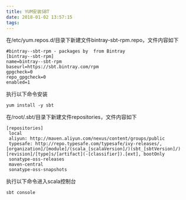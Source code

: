 ```yaml
---
title: YUM安装SBT
date: 2018-01-02 13:57:15
tags:
---
```


在/etc/yum.repos.d/目录下新建文件bintray-sbt-rpm.repo，文件内容如下
```
#bintray--sbt-rpm - packages by  from Bintray
[bintray--sbt-rpm]
name=bintray--sbt-rpm
baseurl=https://sbt.bintray.com/rpm
gpgcheck=0
repo_gpgcheck=0
enabled=1
```
执行以下命令安装
```
yum install -y sbt
```
在/root/.sbt/目录下新建文件repositories，文件内容如下
```
[repositories]
 local
 aliyun: http://maven.aliyun.com/nexus/content/groups/public
 typesafe: http://repo.typesafe.com/typesafe/ivy-releases/, [organization]/[module]/(scala_[scalaVersion]/)(sbt_[sbtVersion]/)[revision]/[type]s/[artifact](-[classifier]).[ext], bootOnly
 sonatype-oss-releases
 maven-central
 sonatype-oss-snapshots
```
执行以下命令进入scala控制台
```
sbt console
```